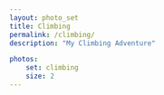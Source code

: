 ```yaml
---
layout: photo_set
title: Climbing
permalink: /climbing/
description: "My Climbing Adventure"

photos:
    set: climbing
    size: 2
---
```


